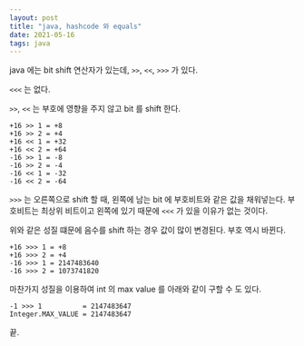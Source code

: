 ```yaml
---
layout: post
title: "java, hashcode 와 equals"
date: 2021-05-16
tags: java
---
```


java 에는 bit shift 연산자가 있는데, `>>`, `<<`, `>>>` 가 있다.

`<<<` 는 없다.

`>>`, `<<` 는 부호에 영향을 주지 않고 bit 를 shift 한다.

```
+16 >> 1 = +8
+16 >> 2 = +4
+16 << 1 = +32
+16 << 2 = +64
-16 >> 1 = -8
-16 >> 2 = -4
-16 << 1 = -32
-16 << 2 = -64
```

`>>>` 는 오른쪽으로 shift 할 때, 왼쪽에 남는 bit 에 부호비트와 같은 값을 채워넣는다.
부호비트는 최상위 비트이고 왼쪽에 있기 때문에 `<<<` 가 있을 이유가 없는 것이다.

위와 같은 성질 떄문에 음수를 shift 하는 경우 값이 많이 변경된다. 부호 역시 바뀐다.

```
+16 >>> 1 = +8
+16 >>> 2 = +4
-16 >>> 1 = 2147483640
-16 >>> 2 = 1073741820
```

마찬가지 성질을 이용하여 int 의 max value 를 아래와 같이 구할 수 도 있다.

```
-1 >>> 1          = 2147483647
Integer.MAX_VALUE = 2147483647
```

끝.
